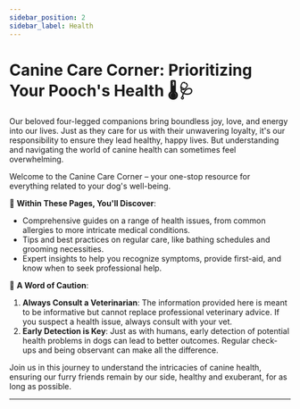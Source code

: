```yaml
---
sidebar_position: 2
sidebar_label: Health
---
```

# Canine Care Corner: Prioritizing Your Pooch's Health 🌡️🩺

Our beloved four-legged companions bring boundless joy, love, and energy into our lives. Just as they care for us with their unwavering loyalty, it's our responsibility to ensure they lead healthy, happy lives. But understanding and navigating the world of canine health can sometimes feel overwhelming.

Welcome to the Canine Care Corner – your one-stop resource for everything related to your dog's well-being.

🌟 **Within These Pages, You'll Discover**:
- Comprehensive guides on a range of health issues, from common allergies to more intricate medical conditions.
- Tips and best practices on regular care, like bathing schedules and grooming necessities.
- Expert insights to help you recognize symptoms, provide first-aid, and know when to seek professional help.

🚫 **A Word of Caution**:
1. **Always Consult a Veterinarian**: The information provided here is meant to be informative but cannot replace professional veterinary advice. If you suspect a health issue, always consult with your vet.
2. **Early Detection is Key**: Just as with humans, early detection of potential health problems in dogs can lead to better outcomes. Regular check-ups and being observant can make all the difference.

Join us in this journey to understand the intricacies of canine health, ensuring our furry friends remain by our side, healthy and exuberant, for as long as possible.

---